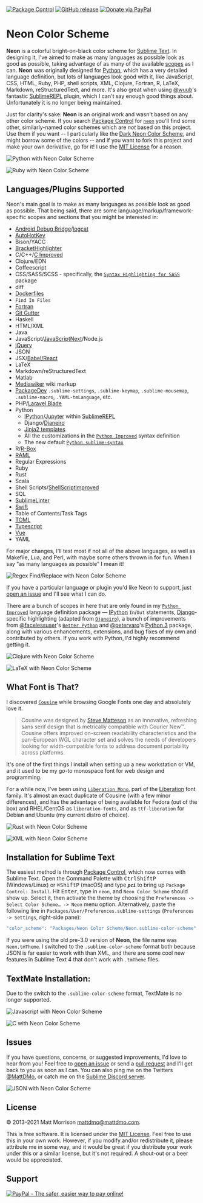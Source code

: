 [![Package Control](https://packagecontrol.herokuapp.com/downloads/Neon%20Color%20Scheme.svg)](https://packagecontrol.io/packages/Neon%20Color%20Scheme)
[![GitHub release](https://img.shields.io/github/release/mattdmo/neon-color-scheme.svg)](https://github.com/MattDMo/Neon-color-scheme/releases/latest)
[![Donate via PayPal](https://img.shields.io/badge/Donate-PayPal-3fabd1?logo=paypal)](https://paypal.me/MattMorrison966)

# Neon Color Scheme

**Neon** is a colorful bright-on-black color scheme for [Sublime Text](https://www.sublimetext.com/). In designing it, I've aimed to make as many languages as possible look as good as possible, taking advantage of as many of the available [scopes](https://www.sublimetext.com/docs/scope_naming.html) as I can. **Neon** was originally designed for [Python](http://www.python.org), which has a very detailed language definition, but lots of languages look good with it, like JavaScript, CSS, HTML, Ruby, PHP, shell scripts, XML, Clojure, Fortran, R, LaTeX, Markdown, reStructuredText, and more. It's also great when using [@wuub](https://github.com/wuub)'s fantastic [SublimeREPL](https://packagecontrol.io/packages/SublimeREPL) plugin, which I can't say enough good things about. Unfortunately it is no longer being maintained.

Just for clarity's sake: **Neon** is an original work and wasn't based on any other color scheme. If you search [Package Control](https://packagecontrol.io) for [`neon`](https://packagecontrol.io/search/neon) you'll find some other, similarly-named color schemes which are *not* based on this project. Use them if you want -- I particularly like the [Dark Neon Color Scheme](https://packagecontrol.io/packages/Dark%20Neon%20Color%20Scheme), and might borrow some of the colors -- and if you want to fork this project and make your own derivative, go for it! I use the [MIT License](http://opensource.org/licenses/MIT) for a reason.


![Python with Neon Color Scheme](https://mattdmo.com/img/Python_win.png)

![Ruby with Neon Color Scheme](https://mattdmo.com/img/Ruby_macOS.png)

## Languages/Plugins Supported

Neon's main goal is to make as many languages as possible look as good as possible. That being said, there are some language/markup/framework-specific scopes and sections that you might be interested in:

* [Android Debug Bridge](https://packagecontrol.io/packages/ADBView)/[logcat](https://github.com/leesei/logcat.tmLanguage)
* [AutoHotKey](https://packagecontrol.io/packages/AutoHotKey)
* Bison/YACC
* [BracketHighlighter](https://packagecontrol.io/packages/BracketHighlighter)
* C/C++/[C Improved](https://packagecontrol.io/packages/C%20Improved)
* Clojure/EDN
* Coffeescript
* CSS/SASS/SCSS - specifically, the [`Syntax Highlighting for SASS`](https://packagecontrol.io/packages/Syntax%20Highlighting%20for%20Sass) package
* diff
* [Dockerfiles](https://packagecontrol.io/packages/Dockerfile%20Syntax%20Highlighting)
* `Find In Files`
* [Fortran](https://packagecontrol.io/packages/Fortran)
* [Git Gutter](https://packagecontrol.io/packages/GitGutter)
* Haskell
* HTML/XML
* Java
* JavaScript/[JavaScriptNext](https://packagecontrol.io/packages/JavaScriptNext%20-%20ES6%20Syntax)/Node.js
* [jQuery](https://packagecontrol.io/packages/jQuery)
* JSON
* JSX/[Babel/React](https://packagecontrol.io/packages/Babel)
* LaTeX
* Markdown/reStructuredText
* Matlab
* [Mediawiker](https://packagecontrol.io/packages/Mediawiker) wiki markup
* [PackageDev](https://packagecontrol.io/packages/PackageDev) `.sublime-settings`, `.sublime-keymap`, `.sublime-mousemap`, `.sublime-macro`, `.YAML-tmLanguage`, etc.
* PHP/[Laravel Blade](https://packagecontrol.io/packages/Laravel%20Blade%20Highlighter)
* Python
    - [IPython](http://ipython.org)/[Jupyter](http://jupyter.org) within [SublimeREPL](https://packagecontrol.io/packages/SublimeREPL)
    - Django/[Djaneiro](https://packagecontrol.io/packages/Djaneiro)
    - [Jinja2 templates](https://github.com/mitsuhiko/jinja2-tmbundle)
    - All the customizations in the [`Python Improved`](https://packagecontrol.io/packages/Python%20Improved) syntax definition
    - The new default [`Python.sublime-syntax`](https://github.com/sublimehq/Packages/blob/master/Python/Python.sublime-syntax)
* R/[R-Box](https://packagecontrol.io/packages/R-Box)
* [RAML](https://packagecontrol.io/packages/RAML%20Syntax%20Highlighter)
* Regular Expressions
* Ruby
* Rust
* Scala
* Shell Scripts/[ShellScriptImproved](https://packagecontrol.io/packages/ShellScriptImproved)
* SQL
* [SublimeLinter](https://packagecontrol.io/packages/SublimeLinter)
* [Swift](https://packagecontrol.io/packages/Swift)
* Table of Contents/Task Tags
* [TOML](https://packagecontrol.io/packages/TOML)
* [Typescript](https://packagecontrol.io/packages/TypeScript%20Syntax)
* [Vue](https://packagecontrol.io/packages/Vue%20Syntax%20Highlight)
* YAML

For major changes, I'll test most if not all of the above languages, as well as Makefile, Lua, and Perl, with maybe some others thrown in for fun. When I say "as many languages as possible" I mean it!

![Regex Find/Replace with Neon Color Scheme](https://mattdmo.com/img/regex_widget_win.png)

If you have a particular language or plugin you'd like Neon to support, just [open an issue](https://github.com/MattDMo/Neon-color-scheme/issues/new) and I'll see what I can do.

There are a bunch of scopes in here that are only found in my [`Python Improved`](https://packagecontrol.io/packages/Python%20Improved) language definition package &mdash; [IPython](https://www.ipython.org) `In`/`Out` statements, [Django](https://djangoproject.org)-specific highlighting (adapted from [`Djaneiro`](https://packagecontrol.io/packages/Djaneiro)), a bunch of improvements from [@facelessuser](https://github.com/facelessuser)'s [`Better Python`](https://github.com/facelessuser/sublime-languages/tree/master/Better%20Python) and [@petervaro](https://github.com/petervaro)'s [Python 3](https://packagecontrol.io/packages/Python%203) package, along with various enhancements, extensions, and bug fixes of my own and contributed by others. If you work with Python, I'd highly recommend getting it.

![Clojure with Neon Color Scheme](https://mattdmo.com/img/Clojure_linux.png)

![LaTeX with Neon Color Scheme](https://mattdmo.com/img/LaTeX_win.png)


## What Font is That?

I discovered [`Cousine`](https://www.google.com/fonts/specimen/Cousine) while browsing Google Fonts one day and absolutely love it.

> Cousine was designed by [Steve Matteson](https://profiles.google.com/107777320916704234605/about) as an innovative, refreshing sans serif design that is metrically compatible with Courier New™. Cousine offers improved on-screen readability characteristics and the pan-European WGL character set and solves the needs of developers looking for width-compatible fonts to address document portability across platforms.

It's one of the first things I install when setting up a new workstation or VM, and it used to be my go-to monospace font for web design and programming.

For a while now, I've been using [`Liberation Mono`](http://www.fontsquirrel.com/fonts/Liberation-Mono), part of the [Liberation](https://fedorahosted.org/liberation-fonts/) font family. It's almost an exact duplicate of Cousine (with a few minor differences), and has the advantage of being available for Fedora (out of the box) and RHEL/CentOS as `liberation-fonts`, and as `ttf-liberation` for Debian and Ubuntu (my current distro of choice).

![Rust with Neon Color Scheme](https://mattdmo.com/img/Rust_linux.png)

![XML with Neon Color Scheme](https://mattdmo.com/img/XML_macOS.png)


## Installation for Sublime Text

The easiest method is through [Package Control](https://packagecontrol.io/), which now comes with Sublime Text. Open the Command Palette with <kbd>Ctrl</kbd><kbd>Shift</kbd><kbd>P</kbd> (Windows/Linux) or <kbd>⌘</kbd><kbd>Shift</kbd><kbd>P</kbd> (macOS) and type ***`pci`*** to bring up `Package Control: Install`. Hit <kbd>Enter</kbd>, type in `neon`, and `Neon Color Scheme` should show up. Select it, then activate the theme by choosing the `Preferences -> Select Color Scheme… -> Neon` menu option. Alternatively, paste the following line in `Packages/User/Preferences.sublime-settings` (`Preferences -> Settings`, right-side pane):

```js
"color_scheme": "Packages/Neon Color Scheme/Neon.sublime-color-scheme"
```

If you were using the old pre-3.0 version of **Neon**, the file name was `Neon.tmTheme`. I switched to the `.sublime-color-scheme` format both because JSON is far easier to work with than XML, and there are some cool new features in Sublime Text 4 that don't work with `.tmTheme` files.

## TextMate Installation:

Due to the switch to the `.sublime-color-scheme` format, TextMate is no longer supported.

![Javascript with Neon Color Scheme](https://mattdmo.com/img/JavaScript_linux.png)

![C with Neon Color Scheme](https://mattdmo.com/img/C_macOS.png)

## Issues

If you have questions, concerns, or suggested improvements, I'd love to hear from you! Feel free to [open an issue](https://github.com/MattDMo/Neon-sublime-theme/issues/new) or send a [pull request](https://github.com/MattDMo/Neon-sublime-theme/compare/) and I'll get back to you as soon as I can. You can also ping me on the Twitters [@MattDMo](https://twitter.com/MattDMo), or catch me on the [Sublime Discord server](https://discord.com/channels/280102180189634562/280102180189634562).

![JSON with Neon Color Scheme](https://mattdmo.com/img/JSON_macOS.png)

## License

&copy; 2013-2021 Matt Morrison <mattdmo@mattdmo.com>.

This is free software. It is licensed under the [MIT License](http://opensource.org/licenses/MIT). Feel free to use this in your own work. However, if you modify and/or redistribute it, please attribute me in some way, and it would be great if you distribute your work under this or a similar license, but it's not required. A shout-out or a beer would be appreciated.


## Support

<a href="https://www.paypal.com/cgi-bin/webscr?cmd=_donations&business=R97MGGYES6GAJ&lc=US&item_name=Matthew%20D%2e%20Morrison&item_number=Neon%20Color%20Scheme&currency_code=USD&bn=PP%2dDonationsBF%3abtn_donate_SM%2egif%3aNonHosted"><img src="https://www.paypalobjects.com/en_US/i/btn/btn_donate_SM.gif" border="0" name="Donate" alt="PayPal - The safer, easier way to pay online!"></a>
